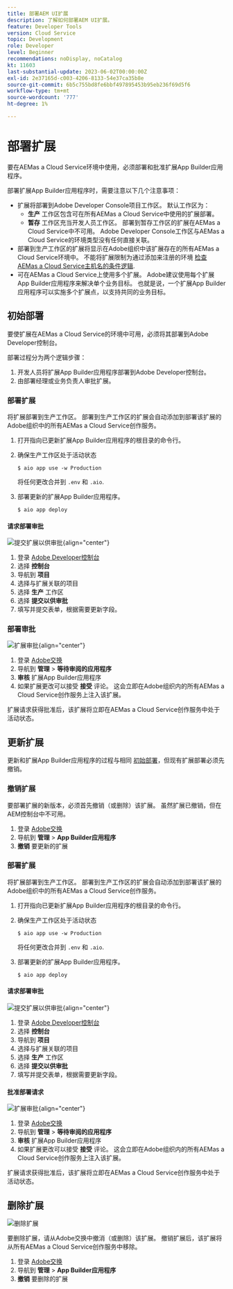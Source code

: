 ```yaml
---
title: 部署AEM UI扩展
description: 了解如何部署AEM UI扩展。
feature: Developer Tools
version: Cloud Service
topic: Development
role: Developer
level: Beginner
recommendations: noDisplay, noCatalog
kt: 11603
last-substantial-update: 2023-06-02T00:00:00Z
exl-id: 2e37165d-c003-4206-8133-54e37ca35b8e
source-git-commit: 6b5c755bd8fe6bbf497895453b95eb236f69d5f6
workflow-type: tm+mt
source-wordcount: '777'
ht-degree: 1%

---
```


# 部署扩展

要在AEMas a Cloud Service环境中使用，必须部署和批准扩展App Builder应用程序。

部署扩展App Builder应用程序时，需要注意以下几个注意事项：

+ 扩展将部署到Adobe Developer Console项目工作区。 默认工作区为：
   + __生产__ 工作区包含可在所有AEMas a Cloud Service中使用的扩展部署。
   + __暂存__ 工作区充当开发人员工作区。 部署到暂存工作区的扩展在AEMas a Cloud Service中不可用。
Adobe Developer Console工作区与AEMas a Cloud Service的环境类型没有任何直接关联。
+ 部署到生产工作区的扩展将显示在Adobe组织中该扩展存在的所有AEMas a Cloud Service环境中。
不能将扩展限制为通过添加来注册的环境 [检查AEMas a Cloud Service主机名的条件逻辑](https://developer.adobe.com/uix/docs/guides/publication/#enabling-extension-only-on-specific-aem-environments).
+ 可在AEMas a Cloud Service上使用多个扩展。 Adobe建议使用每个扩展App Builder应用程序来解决单个业务目标。 也就是说，一个扩展App Builder应用程序可以实施多个扩展点，以支持共同的业务目标。

## 初始部署

要使扩展在AEMas a Cloud Service的环境中可用，必须将其部署到Adobe Developer控制台。

部署过程分为两个逻辑步骤：

1. 开发人员将扩展App Builder应用程序部署到Adobe Developer控制台。
1. 由部署经理或业务负责人审批扩展。

### 部署扩展

将扩展部署到生产工作区。 部署到生产工作区的扩展会自动添加到部署该扩展的Adobe组织中的所有AEMas a Cloud Service创作服务。

1. 打开指向已更新扩展App Builder应用程序的根目录的命令行。
1. 确保生产工作区处于活动状态

   ```shell
   $ aio app use -w Production
   ```

   将任何更改合并到 `.env` 和 `.aio`.

1. 部署更新的扩展App Builder应用程序。

   ```shell
   $ aio app deploy
   ```

#### 请求部署审批

![提交扩展以供审批](./assets/deploy/submit-for-approval.png){align="center"}

1. 登录 [Adobe Developer控制台](https://developer.adobe.com)
1. 选择 __控制台__
1. 导航到 __项目__
1. 选择与扩展关联的项目
1. 选择 __生产__ 工作区
1. 选择 __提交以供审批__
1. 填写并提交表单，根据需要更新字段。

### 部署审批

![扩展审批](./assets/deploy/adobe-exchange.png){align="center"}

1. 登录 [Adobe交换](https://exchange.adobe.com/)
1. 导航到 __管理__ > __等待审阅的应用程序__
1. __审核__ 扩展App Builder应用程序
1. 如果扩展更改可以接受 __接受__ 评论。 这会立即在Adobe组织内的所有AEMas a Cloud Service创作服务上注入该扩展。

扩展请求获得批准后，该扩展将立即在AEMas a Cloud Service创作服务中处于活动状态。

## 更新扩展

更新和扩展App Builder应用程序的过程与相同 [初始部署](#initial-deployment)，但现有扩展部署必须先撤销。

### 撤销扩展

要部署扩展的新版本，必须首先撤销（或删除）该扩展。 虽然扩展已撤销，但在AEM控制台中不可用。

1. 登录 [Adobe交换](https://exchange.adobe.com/)
1. 导航到 __管理__ > __App Builder应用程序__
1. __撤销__ 要更新的扩展

### 部署扩展

将扩展部署到生产工作区。 部署到生产工作区的扩展会自动添加到部署该扩展的Adobe组织中的所有AEMas a Cloud Service创作服务。

1. 打开指向已更新扩展App Builder应用程序的根目录的命令行。
1. 确保生产工作区处于活动状态

   ```shell
   $ aio app use -w Production
   ```

   将任何更改合并到 `.env` 和 `.aio`.

1. 部署更新的扩展App Builder应用程序。

   ```shell
   $ aio app deploy
   ```

#### 请求部署审批

![提交扩展以供审批](./assets/deploy/submit-for-approval.png){align="center"}

1. 登录 [Adobe Developer控制台](https://developer.adobe.com)
1. 选择 __控制台__
1. 导航到 __项目__
1. 选择与扩展关联的项目
1. 选择 __生产__ 工作区
1. 选择 __提交以供审批__
1. 填写并提交表单，根据需要更新字段。

#### 批准部署请求

![扩展审批](./assets/deploy/adobe-exchange.png){align="center"}

1. 登录 [Adobe交换](https://exchange.adobe.com/)
1. 导航到 __管理__ > __等待审阅的应用程序__
1. __审核__ 扩展App Builder应用程序
1. 如果扩展更改可以接受 __接受__ 评论。 这会立即在Adobe组织内的所有AEMas a Cloud Service创作服务上注入该扩展。

扩展请求获得批准后，该扩展将立即在AEMas a Cloud Service创作服务中处于活动状态。

## 删除扩展

![删除扩展](./assets/deploy/revoke.png)

要删除扩展，请从Adobe交换中撤消（或删除）该扩展。 撤销扩展后，该扩展将从所有AEMas a Cloud Service创作服务中移除。

1. 登录 [Adobe交换](https://exchange.adobe.com/)
1. 导航到 __管理__ > __App Builder应用程序__
1. __撤销__ 要删除的扩展
